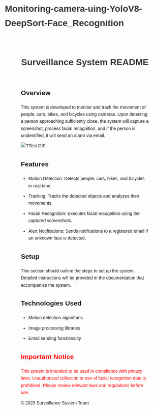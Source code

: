 # Monitoring-camera-uing-YoloV8-DeepSort-Face_Recognition

<!DOCTYPE html>
<html lang="en">
<head>
<meta charset="UTF-8">
<title>Surveillance System README</title>
<style>
  body { font-family: Arial, sans-serif; line-height: 1.6; }
  .container { width: 80%; margin: auto; padding-top: 20px; }
  h1 { color: #333; }
  p, li { margin: 10px 0; }
  .alert { color: red; }
</style>
</head>
<body>

<div class="container">
  <header>
    <h1>Surveillance System README</h1>
  </header>

  <section>
    <h2>Overview</h2>
    <p>This system is developed to monitor and track the movement of people, cars, bikes, and bicycles using cameras. 
       Upon detecting a person approaching sufficiently close, the system will capture a screenshot, process facial recognition, and if the person is unidentified, it will send an alarm via email.</p>
    <img src="https://github.com/Tommy1125/Youtuber-API/assets/103258148/c0d7e7ac-287e-4d4c-a34e-5fe1e7f272d9" alt="TTest GIF">
        
  </section>

  <section>
    <h2>Features</h2>
    <ul>
      <li>Motion Detection: Detects people, cars, bikes, and bicycles in real-time.</li>
      <li>Tracking: Tracks the detected objects and analyzes their movements.</li>
      <li>Facial Recognition: Executes facial recognition using the captured screenshots.</li>
      <li>Alert Notifications: Sends notifications to a registered email if an unknown face is detected.</li>
    </ul>
  </section>

  <section>
    <h2>Setup</h2>
    <p>This section should outline the steps to set up the system. Detailed instructions will be provided in the documentation that accompanies the system.</p>
  </section>

  <section>
    <h2>Technologies Used</h2>
    <ul>
      <li>Motion detection algorithms</li>
      <li>Image processing libraries</li>
      <li>Email sending functionality</li>
    </ul>
  </section>

  <section class="alert">
    <h2>Important Notice</h2>
    <p>This system is intended to be used in compliance with privacy laws. Unauthorized collection or use of facial recognition data is prohibited. Please review relevant laws and regulations before use.</p>
  </section>

  <footer>
    <p>&copy; 2023 Surveillance System Team</p>
  </footer>
</div>

</body>
</html>
